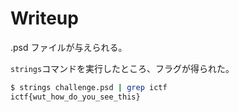 # Writeup

.psd ファイルが与えられる。

`strings`コマンドを実行したところ、フラグが得られた。

```bash
$ strings challenge.psd | grep ictf
ictf{wut_how_do_you_see_this}
```

<!-- ictf{wut_how_do_you_see_this} -->
